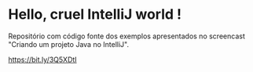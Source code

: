 # Hello, cruel IntelliJ world !

Repositório com código fonte dos exemplos apresentados no screencast "Criando um projeto Java no IntelliJ".

https://bit.ly/3Q5XDtI 
